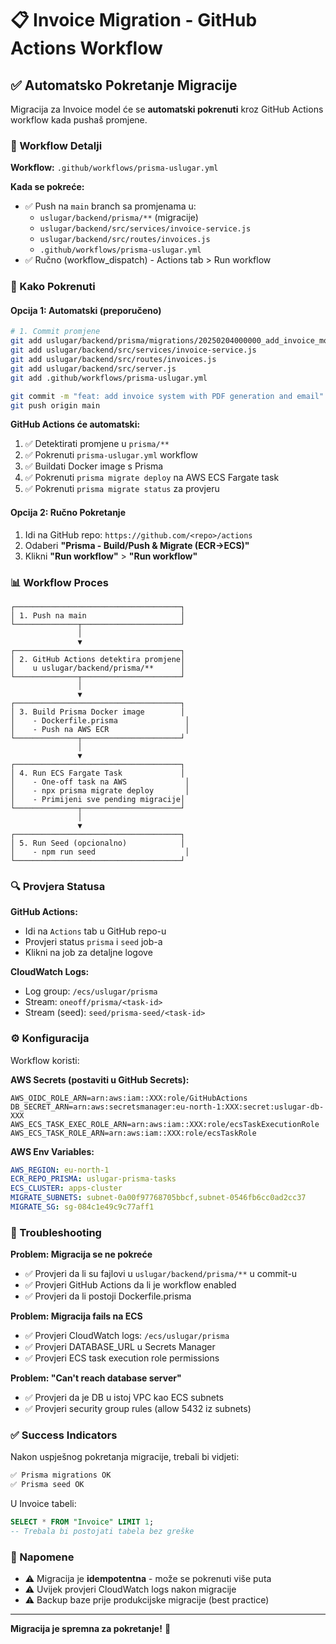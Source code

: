 # 📋 Invoice Migration - GitHub Actions Workflow

## ✅ Automatsko Pokretanje Migracije

Migracija za Invoice model će se **automatski pokrenuti** kroz GitHub Actions workflow kada pushaš promjene.

### 📝 Workflow Detalji

**Workflow:** `.github/workflows/prisma-uslugar.yml`

**Kada se pokreće:**
- ✅ Push na `main` branch sa promjenama u:
  - `uslugar/backend/prisma/**` (migracije)
  - `uslugar/backend/src/services/invoice-service.js`
  - `uslugar/backend/src/routes/invoices.js`
  - `.github/workflows/prisma-uslugar.yml`
- ✅ Ručno (workflow_dispatch) - Actions tab > Run workflow

### 🚀 Kako Pokrenuti

#### Opcija 1: Automatski (preporučeno)

```bash
# 1. Commit promjene
git add uslugar/backend/prisma/migrations/20250204000000_add_invoice_model/
git add uslugar/backend/src/services/invoice-service.js
git add uslugar/backend/src/routes/invoices.js
git add uslugar/backend/src/server.js
git add .github/workflows/prisma-uslugar.yml

git commit -m "feat: add invoice system with PDF generation and email"
git push origin main
```

**GitHub Actions će automatski:**
1. ✅ Detektirati promjene u `prisma/**`
2. ✅ Pokrenuti `prisma-uslugar.yml` workflow
3. ✅ Buildati Docker image s Prisma
4. ✅ Pokrenuti `prisma migrate deploy` na AWS ECS Fargate task
5. ✅ Pokrenuti `prisma migrate status` za provjeru

#### Opcija 2: Ručno Pokretanje

1. Idi na GitHub repo: `https://github.com/<repo>/actions`
2. Odaberi **"Prisma - Build/Push & Migrate (ECR→ECS)"**
3. Klikni **"Run workflow"** > **"Run workflow"**

### 📊 Workflow Proces

```
┌─────────────────────────────────────┐
│ 1. Push na main                     │
└──────────────┬──────────────────────┘
               │
               ▼
┌─────────────────────────────────────┐
│ 2. GitHub Actions detektira promjene│
│    u uslugar/backend/prisma/**      │
└──────────────┬──────────────────────┘
               │
               ▼
┌─────────────────────────────────────┐
│ 3. Build Prisma Docker image        │
│    - Dockerfile.prisma               │
│    - Push na AWS ECR                 │
└──────────────┬──────────────────────┘
               │
               ▼
┌─────────────────────────────────────┐
│ 4. Run ECS Fargate Task             │
│    - One-off task na AWS             │
│    - npx prisma migrate deploy       │
│    - Primijeni sve pending migracije│
└──────────────┬──────────────────────┘
               │
               ▼
┌─────────────────────────────────────┐
│ 5. Run Seed (opcionalno)            │
│    - npm run seed                    │
└─────────────────────────────────────┘
```

### 🔍 Provjera Statusa

**GitHub Actions:**
- Idi na `Actions` tab u GitHub repo-u
- Provjeri status `prisma` i `seed` job-a
- Klikni na job za detaljne logove

**CloudWatch Logs:**
- Log group: `/ecs/uslugar/prisma`
- Stream: `oneoff/prisma/<task-id>`
- Stream (seed): `seed/prisma-seed/<task-id>`

### ⚙️ Konfiguracija

Workflow koristi:

**AWS Secrets (postaviti u GitHub Secrets):**
```
AWS_OIDC_ROLE_ARN=arn:aws:iam::XXX:role/GitHubActions
DB_SECRET_ARN=arn:aws:secretsmanager:eu-north-1:XXX:secret:uslugar-db-XXX
AWS_ECS_TASK_EXEC_ROLE_ARN=arn:aws:iam::XXX:role/ecsTaskExecutionRole
AWS_ECS_TASK_ROLE_ARN=arn:aws:iam::XXX:role/ecsTaskRole
```

**AWS Env Variables:**
```yaml
AWS_REGION: eu-north-1
ECR_REPO_PRISMA: uslugar-prisma-tasks
ECS_CLUSTER: apps-cluster
MIGRATE_SUBNETS: subnet-0a00f97768705bbcf,subnet-0546fb6cc0ad2cc37
MIGRATE_SG: sg-084c1e49c9c77aff1
```

### 🐛 Troubleshooting

**Problem: Migracija se ne pokreće**
- ✅ Provjeri da li su fajlovi u `uslugar/backend/prisma/**` u commit-u
- ✅ Provjeri GitHub Actions da li je workflow enabled
- ✅ Provjeri da li postoji Dockerfile.prisma

**Problem: Migracija fails na ECS**
- ✅ Provjeri CloudWatch logs: `/ecs/uslugar/prisma`
- ✅ Provjeri DATABASE_URL u Secrets Manager
- ✅ Provjeri ECS task execution role permissions

**Problem: "Can't reach database server"**
- ✅ Provjeri da je DB u istoj VPC kao ECS subnets
- ✅ Provjeri security group rules (allow 5432 iz subnets)

### ✅ Success Indicators

Nakon uspješnog pokretanja migracije, trebali bi vidjeti:

```bash
✅ Prisma migrations OK
✅ Prisma seed OK
```

U Invoice tabeli:
```sql
SELECT * FROM "Invoice" LIMIT 1;
-- Trebala bi postojati tabela bez greške
```

### 📌 Napomene

- ⚠️ Migracija je **idempotentna** - može se pokrenuti više puta
- ⚠️ Uvijek provjeri CloudWatch logs nakon migracije
- ⚠️ Backup baze prije produkcijske migracije (best practice)

---

**Migracija je spremna za pokretanje!** 🚀

